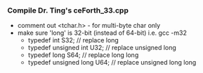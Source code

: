 ### Compile Dr. Ting's ceForth_33.cpp

* comment out <tchar.h> - for multi-byte char only
* make sure 'long' is 32-bit (instead of 64-bit) i.e. gcc -m32
  + typedef int           S32;    // replace long
  + typedef unsigned int  U32;    // replace unsigned long
  + typedef long          S64;    // replace long long
  + typedef unsigned long U64;    // replace unsigned long long
